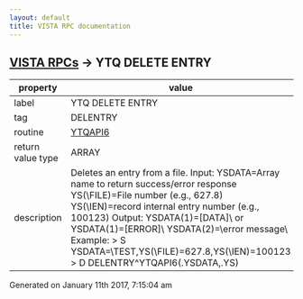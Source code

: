 ```yaml
---
layout: default
title: VISTA RPC documentation
---
```




## [VISTA RPCs](TableOfContent.md) &#8594; YTQ DELETE ENTRY 

 property | value 
--- | --- 
 label | YTQ DELETE ENTRY
 tag | DELENTRY
 routine | [YTQAPI6](http://code.osehra.org/dox/Routine_YTQAPI6_source.html)
 return value type | ARRAY
 description | Deletes an entry from a file.  Input: YSDATA=Array name to return success/error response       YS(\FILE\)=File number (e.g., 627.8)       YS(\IEN\)=record internal entry number (e.g., 100123)  Output: YSDATA(1)=\[DATA]\        or        YSDATA(1)=\[ERROR]\        YSDATA(2)=\error message\ Example: > S YSDATA=\TEST\,YS(\FILE\)=627.8,YS(\IEN\)=100123 > D DELENTRY^YTQAPI6(.YSDATA,.YS)




 Generated on January 11th 2017, 7:15:04 am